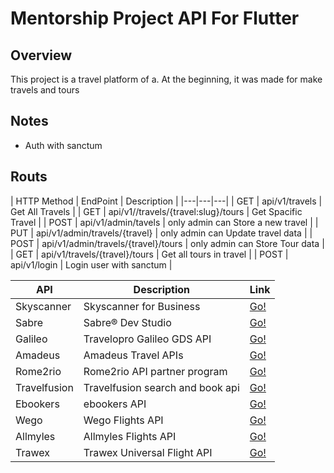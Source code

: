 <h1>Mentorship Project API For Flutter</h1> 
<h2>Overview</h2> 

<p>
    This project is a travel platform of a. At the beginning, it was made for make travels and tours
</p>
<h2>Notes</h2>
<ul>
    <li>Auth with <span styale="color😠">sanctum</span></li>
</ul>

<h2>Routs</h2>
| HTTP Method | EndPoint | Description |
|---|---|---|
| GET |  api/v1/travels | Get All Travels |
| GET | api/v1//travels/{travel:slug}/tours | Get Spacific Travel |
| POST | api/v1/admin/tavels | only admin can Store a new travel |
| PUT |  api/v1/admin/travels/{travel} | only admin can Update travel data  |
| POST | api/v1/admin/travels/{travel}/tours | only admin can Store Tour data  |
| GET | api/v1/travels/{travel}/tours | Get all tours in travel |
| POST | api/v1/login | Login user with sanctum |


| API | Description | Link |
|---|---|---|
| Skyscanner | Skyscanner for Business | [Go!](https://skyscanner.github.io/slate/#api-documentation) |
| Sabre | Sabre® Dev Studio | [Go!](https://developer.sabre.com/docs/read/REST_APIs) |
| Galileo | Travelopro Galileo GDS API | [Go!](https://www.travelopro.com/galileo-gds-api-integration.php) |
| Amadeus | Amadeus Travel APIs | [Go!](https://developers.amadeus.com) |
| Rome2rio | Rome2rio API partner program | [Go!](https://www.rome2rio.com/documentation/) |
| Travelfusion | Travelfusion search and book api | [Go!](http://xmldocs.travelfusion.com/home/search-and-book-api) |
| Ebookers | ebookers API | [Go!](https://www.ebookers.com/p/network-affiliate) |
| Wego | Wego Flights API | [Go!](http://support.wan.travel/hc/en-us/articles/200191669) |
| Allmyles | Allmyles Flights API | [Go!](http://docs.allmyles.apiary.io/#) |
| Trawex | Trawex Universal Flight API | [Go!](https://www.trawex.com/flight-api.php) |
